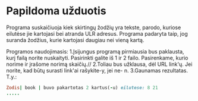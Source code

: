 # Papildoma užduotis
Programa suskaičiuoja kiek skirtingų žodžių yra tekste, parodo, kuriose eilutėse jie kartojasi bei atranda ULR adresus. Programa padaryta taip, jog suranda žodžius, kurie kartojasi daugiau nei vieną kartą. 

Programos naudojimasis:
1.Įsijungus programą pirmiausia bus paklausta, kurį failą norite nuskaityti. Pasirinkti galite iš 1 ir 2 failo. Pasirenkame, kurio norime ir įrašome norimą skaičių.// 
2.Toliau bus užklausa, dėl URL link'ų. Jei norite, kad būtų surasti link'ai rašykite-y, jei ne- n.
3.Gaunamas rezultatas. T.y.:
```ruby
Zodis| book | buvo pakartotas 2 kartus(-u) eilutese: 8 21
.....
